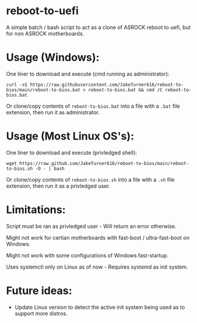 # reboot-to-uefi

A simple batch / bash script to act as a clone of ASROCK reboot to uefi, but for non ASROCK motherboards. 

# Usage (Windows):

One liner to download and execute (cmd running as administrator):

`curl -sS https://raw.githubusercontent.com/JakeTurner616/reboot-to-bios/main/reboot-to-bios.bat > reboot-to-bios.bat && cmd /C reboot-to-bios.bat`

Or clone/copy contents of `reboot-to-bios.bat` into a file with a `.bat` file extension, then run it as administrator.

# Usage (Most Linux OS's):

One liner to download and execute (privledged shell):

`wget https://raw.github.com/JakeTurner616/reboot-to-bios/main/reboot-to-bios.sh -O - | bash`

Or clone/copy contents of `reboot-to-bios.sh` into a file with a `.sh` file extension, then run it as a privledged user.

# Limitations:

Script must be ran as privledged user - Will return an error otherwise.


Might not work for certian motherboards with fast-boot / ultra-fast-boot on Windows.


Might not work with some configurations of Windows fast-startup.


Uses systemctl only on Linux as of now - Requires systemd as init system.

# Future ideas:

- Update Linux version to detect the active init system being used as to support more distros.



